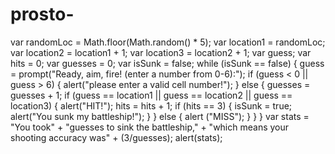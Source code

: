 # prosto-
var randomLoc = Math.floor(Math.random() * 5); var location1 = randomLoc; var location2 = location1 + 1; var location3 = location2 + 1; var guess; var hits = 0; var guesses = 0; var isSunk = false;  while (isSunk == false) {      guess = prompt("Ready, aim, fire! (enter a number from 0-6):");      if (guess &lt; 0 || guess > 6) {           alert("please enter a valid cell number!");  } else {        guesses = guesses + 1;  if (guess == location1 || guess == location2 || guess == location3) {     alert("HIT!");      hits = hits + 1;      if (hits == 3) {      isSunk = true;         alert("You sunk my battleship!");     } } else {     alert ("MISS");    }  } } var stats = "You took" + "guesses to sink the battleship," +                 "which means your shooting accuracy was" + (3/guesses); alert(stats);
